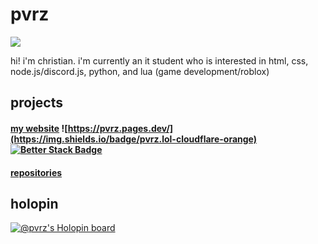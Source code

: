 # pvrz
![](https://komarev.com/ghpvc/?username=pvrzz)

hi! i'm christian.
i'm currently an it student who is interested in html, css, node.js/discord.js, python, and lua (game development/roblox)

## projects

#### [my website](https://pvrz.lol) ![https://pvrz.pages.dev/](https://img.shields.io/badge/pvrz.lol-cloudflare-orange) [![Better Stack Badge](https://uptime.betterstack.com/status-badges/v1/monitor/15dxe.svg)](https://uptime.betterstack.com/?utm_source=status_badge)

#### [repositories](https://github.com/pvrzz?tab=repositories)

## holopin
[![@pvrz's Holopin board](https://holopin.me/pvrz)](https://holopin.io/@pvrz)
